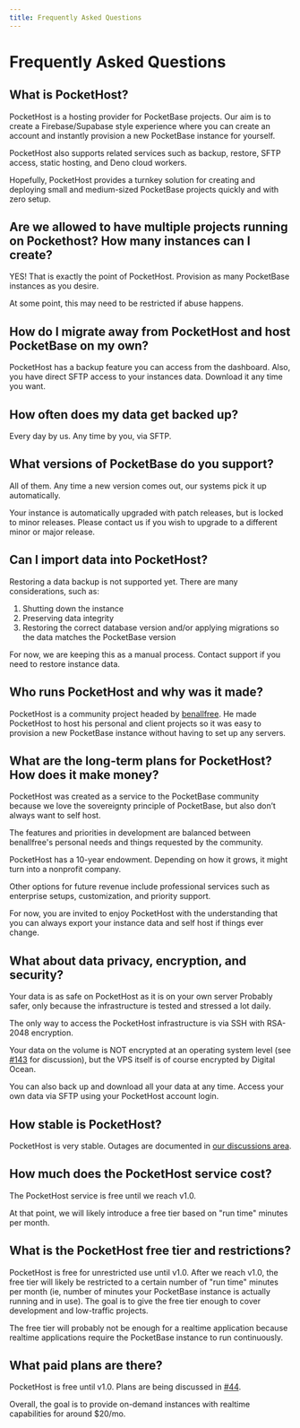 ```yaml
---
title: Frequently Asked Questions
---
```


# Frequently Asked Questions

## What is PocketHost?

PocketHost is a hosting provider for PocketBase projects. Our aim is to create a Firebase/Supabase style experience where you can create an account and instantly provision a new PocketBase instance for yourself.

PocketHost also supports related services such as backup, restore, SFTP access, static hosting, and Deno cloud workers.

Hopefully, PocketHost provides a turnkey solution for creating and deploying small and medium-sized PocketBase projects quickly and with zero setup.

## Are we allowed to have multiple projects running on Pockethost? How many instances can I create?

YES! That is exactly the point of PocketHost. Provision as many PocketBase instances as you desire.

At some point, this may need to be restricted if abuse happens.

## How do I migrate away from PocketHost and host PocketBase on my own?

PocketHost has a backup feature you can access from the dashboard. Also, you have direct SFTP access to your instances data. Download it any time you want.

## How often does my data get backed up?

Every day by us. Any time by you, via SFTP.

## What versions of PocketBase do you support?

All of them. Any time a new version comes out, our systems pick it up automatically.

Your instance is automatically upgraded with patch releases, but is locked to minor releases. Please contact us if you wish to upgrade to a different minor or major release.

## Can I import data into PocketHost?

Restoring a data backup is not supported yet. There are many considerations, such as:

1. Shutting down the instance
2. Preserving data integrity
3. Restoring the correct database version and/or applying migrations so the data matches the PocketBase version

For now, we are keeping this as a manual process. Contact support if you need to restore instance data.

## Who runs PocketHost and why was it made?

PocketHost is a community project headed by [benallfree](https://github.com/benallfree). He made PocketHost to host his personal and client projects so it was easy to provision a new PocketBase instance without having to set up any servers.

## What are the long-term plans for PocketHost? How does it make money?

PocketHost was created as a service to the PocketBase community because we love the sovereignty principle of PocketBase, but also don’t always want to self host.

The features and priorities in development are balanced between benallfree's personal needs and things requested by the community.

PocketHost has a 10-year endowment. Depending on how it grows, it might turn into a nonprofit company.

Other options for future revenue include professional services such as enterprise setups, customization, and priority support.

For now, you are invited to enjoy PocketHost with the understanding that you can always export your instance data and self host if things ever change.

## What about data privacy, encryption, and security?

Your data is as safe on PocketHost as it is on your own server Probably safer, only because the infrastructure is tested and stressed a lot daily.

The only way to access the PocketHost infrastructure is via SSH with RSA-2048 encryption.

Your data on the volume is NOT encrypted at an operating system level (see [#143](https://github.com/benallfree/pockethost/issues/143) for discussion), but the VPS itself is of course encrypted by Digital Ocean.

You can also back up and download all your data at any time. Access your own data via SFTP using your PocketHost account login.

## How stable is PocketHost?

PocketHost is very stable. Outages are documented in [our discussions area](https://github.com/benallfree/pockethost/discussions).

## How much does the PocketHost service cost?

The PocketHost service is free until we reach v1.0.

At that point, we will likely introduce a free tier based on "run time" minutes per month.

## What is the PocketHost free tier and restrictions?

PocketHost is free for unrestricted use until v1.0. After we reach v1.0, the free tier will likely be restricted to a certain number of "run time" minutes per month (ie, number of minutes your PocketBase instance is actually running and in use). The goal is to give the free tier enough to cover development and low-traffic projects.

The free tier will probably not be enough for a realtime application because realtime applications require the PocketBase instance to run continuously.

## What paid plans are there?

PocketHost is free until v1.0. Plans are being discussed in [#44](https://github.com/benallfree/pockethost/issues/44).

Overall, the goal is to provide on-demand instances with realtime capabilities for around $20/mo.
